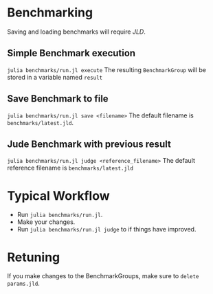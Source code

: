 # Benchmarking

Saving and loading benchmarks will require *JLD*.

## Simple Benchmark execution
`julia benchmarks/run.jl execute`
The resulting `BenchmarkGroup` will be stored in a variable named `result`

## Save Benchmark to file
`julia benchmarks/run.jl save <filename>`
The default filename is `benchmarks/latest.jld`.

## Jude Benchmark with previous result
`julia benchmarks/run.jl judge <reference_filename>`
The default reference filename is `benchmarks/latest.jld`


# Typical Workflow
- Run `julia benchmarks/run.jl`. 
- Make your changes.
- Run `julia benchmarks/run.jl judge` to if things have improved.

# Retuning
If you make changes to the BenchmarkGroups, make sure to `delete params.jld`.